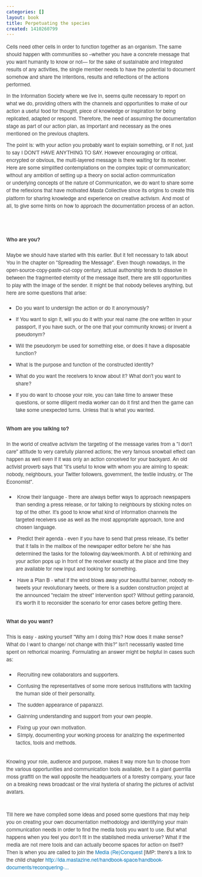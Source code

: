 ```yaml
---
categories: []
layout: book
title: Perpetuating the species
created: 1410260799
---
```

<div style="margin: 0px; padding: 0px; border: 0px; font-family: 'Helvetica Neue', Helvetica, Arial, sans-serif; line-height: 20px; font-size: 13.63636302947998px; vertical-align: baseline; color: rgb(59, 59, 59);">
	<p style="margin: 0px 0px 10px; padding: 0px; border: 0px; font-family: inherit; font-style: inherit; font-variant: inherit; font-weight: inherit; line-height: inherit; font-size: 13.63636302947998px; vertical-align: baseline;">Cells need other cells in order to function together as an organism. The same should happen with communities so –whether you have a concrete message that you want humanity to know or not— for the sake of sustainable and integrated results of any activities, the single member needs to have the potential to document somehow and share the intentions, results and reflections of the actions performed.&nbsp;</p>
	<p style="margin: 0px 0px 10px; padding: 0px; border: 0px; font-family: inherit; font-style: inherit; font-variant: inherit; font-weight: inherit; line-height: inherit; font-size: 13.63636302947998px; vertical-align: baseline;">In the Information Society where we live in, seems quite necessary to report on what we do, providing others with the channels and opportunities to make of our action a useful&nbsp;<span style="margin: 0px; padding: 0px; border: 0px; font-family: inherit; font-style: inherit; font-variant: inherit; font-weight: inherit; line-height: inherit; font-size: 13.63636302947998px; vertical-align: baseline;">food for thought,&nbsp;</span><span style="margin: 0px; padding: 0px; border: 0px; font-family: inherit; font-style: inherit; font-variant: inherit; font-weight: inherit; line-height: inherit; font-size: 13.63636302947998px; vertical-align: baseline;">piece of knowledge or inspiration for being replicated, adapted or respond. Therefore, the need of assuming the documentation stage as part of our action plan, as important and necessary as the ones mentioned on the previous chapters.</span></p>
	<p style="margin: 0px 0px 10px; padding: 0px; border: 0px; font-family: inherit; font-style: inherit; font-variant: inherit; font-weight: inherit; line-height: inherit; font-size: 13.63636302947998px; vertical-align: baseline;">The point is: with your action you probably want to explain something, or if not, just to say I DON'T HAVE ANYTHING TO SAY. However encouraging or critical, encrypted or obvious, the multi-layered message is there waiting for its receiver. Here are some simplified contemplations on the complex topic of communication; without any ambition of setting up a theory on social action communication or&nbsp;<span style="margin: 0px; padding: 0px; border: 0px; font-family: inherit; font-style: inherit; font-variant: inherit; font-weight: inherit; line-height: inherit; font-size: 13.63636302947998px; vertical-align: baseline;">underlying concepts of the nature of Communication</span><span style="margin: 0px; padding: 0px; border: 0px; font-family: inherit; font-style: inherit; font-variant: inherit; font-weight: inherit; line-height: inherit; font-size: 13.63636302947998px; vertical-align: baseline;">, we do want to share some of the reflexions that have motivated&nbsp;</span><em style="margin: 0px; padding: 0px; border: 0px; font-family: inherit; font-variant: inherit; font-weight: inherit; line-height: inherit; font-size: 13.63636302947998px; vertical-align: baseline;">Masta</em><span style="margin: 0px; padding: 0px; border: 0px; font-family: inherit; font-style: inherit; font-variant: inherit; font-weight: inherit; line-height: inherit; font-size: 13.63636302947998px; vertical-align: baseline;">&nbsp;Collective since its origins to create this platform for sharing knowledge and experience on creative activism. And most of all, to give some hints on how to approach the documentation process of an action.</span></p>
</div>
<div style="margin: 0px; padding: 0px; border: 0px; font-family: 'Helvetica Neue', Helvetica, Arial, sans-serif; line-height: 20px; font-size: 13.63636302947998px; vertical-align: baseline; color: rgb(59, 59, 59);">&nbsp;</div>
<div style="margin: 0px; padding: 0px; border: 0px; font-family: 'Helvetica Neue', Helvetica, Arial, sans-serif; line-height: 20px; font-size: 13.63636302947998px; vertical-align: baseline; color: rgb(59, 59, 59);">&nbsp;</div>
<div style="margin: 0px; padding: 0px; border: 0px; font-family: 'Helvetica Neue', Helvetica, Arial, sans-serif; line-height: 20px; font-size: 13.63636302947998px; vertical-align: baseline; color: rgb(59, 59, 59);">&nbsp;</div>
<div style="margin: 0px; padding: 0px; border: 0px; font-family: 'Helvetica Neue', Helvetica, Arial, sans-serif; line-height: 20px; font-size: 13.63636302947998px; vertical-align: baseline; color: rgb(59, 59, 59);">
	<div style="margin: 0px; padding: 0px; border: 0px; font-family: inherit; font-style: inherit; font-variant: inherit; font-weight: inherit; line-height: inherit; font-size: 13.63636302947998px; vertical-align: baseline;"><strong style="margin: 0px; padding: 0px; border: 0px; font-family: inherit; font-style: inherit; font-variant: inherit; line-height: inherit; font-size: 13.63636302947998px; vertical-align: baseline;">Who are you?</strong></div>
	<div style="margin: 0px; padding: 0px; border: 0px; font-family: inherit; font-style: inherit; font-variant: inherit; font-weight: inherit; line-height: inherit; font-size: 13.63636302947998px; vertical-align: baseline;">&nbsp;</div>
	<div style="margin: 0px; padding: 0px; border: 0px; font-family: inherit; font-style: inherit; font-variant: inherit; font-weight: inherit; line-height: inherit; font-size: 13.63636302947998px; vertical-align: baseline;">Maybe we should have started with this earlier. But it felt necessary to talk about You in the chapter on "Spreading the Message". Even though nowadays, in the open-source-copy-paste-cut-copy century, actual authorship tends to dissolve in between the fragmented eternity of the message itself, there are still opportunities to play with the image of the sender. It might be that nobody believes anything, but here are some questions that arise:</div>
	<div style="margin: 0px; padding: 0px; border: 0px; font-family: inherit; font-style: inherit; font-variant: inherit; font-weight: inherit; line-height: inherit; font-size: 13.63636302947998px; vertical-align: baseline;">&nbsp;</div>
	<div style="margin: 0px; padding: 0px; border: 0px; font-family: inherit; font-style: inherit; font-variant: inherit; font-weight: inherit; line-height: inherit; font-size: 13.63636302947998px; vertical-align: baseline;">
		<ul style="margin: 0px 0px 10px 25px; padding: 0px; border: 0px; font-family: inherit; font-style: inherit; font-variant: inherit; font-weight: inherit; line-height: inherit; font-size: 13.63636302947998px; vertical-align: baseline; list-style: disc inherit inherit;">
			<li style="margin: 0px; padding: 0px; border: 0px; font-family: inherit; font-style: inherit; font-variant: inherit; font-weight: inherit; font-size: 13.63636302947998px; vertical-align: baseline;">Do you want to undersign the action or do it anonymously?</li>
		</ul>
	</div>
	<div style="margin: 0px; padding: 0px; border: 0px; font-family: inherit; font-style: inherit; font-variant: inherit; font-weight: inherit; line-height: inherit; font-size: 13.63636302947998px; vertical-align: baseline;">
		<ul style="margin: 0px 0px 10px 25px; padding: 0px; border: 0px; font-family: inherit; font-style: inherit; font-variant: inherit; font-weight: inherit; line-height: inherit; font-size: 13.63636302947998px; vertical-align: baseline; list-style: disc inherit inherit;">
			<li style="margin: 0px; padding: 0px; border: 0px; font-family: inherit; font-style: inherit; font-variant: inherit; font-weight: inherit; font-size: 13.63636302947998px; vertical-align: baseline;">If You want to sign it, will you do it with your real name (the one written in your passport, if you have such, or the one that your community knows) or invent a pseudonym?</li>
		</ul>
	</div>
	<div style="margin: 0px; padding: 0px; border: 0px; font-family: inherit; font-style: inherit; font-variant: inherit; font-weight: inherit; line-height: inherit; font-size: 13.63636302947998px; vertical-align: baseline;">
		<ul style="margin: 0px 0px 10px 25px; padding: 0px; border: 0px; font-family: inherit; font-style: inherit; font-variant: inherit; font-weight: inherit; line-height: inherit; font-size: 13.63636302947998px; vertical-align: baseline; list-style: disc inherit inherit;">
			<li style="margin: 0px; padding: 0px; border: 0px; font-family: inherit; font-style: inherit; font-variant: inherit; font-weight: inherit; font-size: 13.63636302947998px; vertical-align: baseline;">Will the pseudonym be used for something else, or does it have a disposable function?</li>
		</ul>
	</div>
	<div style="margin: 0px; padding: 0px; border: 0px; font-family: inherit; font-style: inherit; font-variant: inherit; font-weight: inherit; line-height: inherit; font-size: 13.63636302947998px; vertical-align: baseline;">
		<ul style="margin: 0px 0px 10px 25px; padding: 0px; border: 0px; font-family: inherit; font-style: inherit; font-variant: inherit; font-weight: inherit; line-height: inherit; font-size: 13.63636302947998px; vertical-align: baseline; list-style: disc inherit inherit;">
			<li style="margin: 0px; padding: 0px; border: 0px; font-family: inherit; font-style: inherit; font-variant: inherit; font-weight: inherit; font-size: 13.63636302947998px; vertical-align: baseline;">What is the purpose and function of the constructed identity?</li>
		</ul>
	</div>
	<div style="margin: 0px; padding: 0px; border: 0px; font-family: inherit; font-style: inherit; font-variant: inherit; font-weight: inherit; line-height: inherit; font-size: 13.63636302947998px; vertical-align: baseline;">
		<ul style="margin: 0px 0px 10px 25px; padding: 0px; border: 0px; font-family: inherit; font-style: inherit; font-variant: inherit; font-weight: inherit; line-height: inherit; font-size: 13.63636302947998px; vertical-align: baseline; list-style: disc inherit inherit;">
			<li style="margin: 0px; padding: 0px; border: 0px; font-family: inherit; font-style: inherit; font-variant: inherit; font-weight: inherit; font-size: 13.63636302947998px; vertical-align: baseline;">What do you want the receivers to know about it? What don't you want to share?</li>
		</ul>
	</div>
	<div style="margin: 0px; padding: 0px; border: 0px; font-family: inherit; font-style: inherit; font-variant: inherit; font-weight: inherit; line-height: inherit; font-size: 13.63636302947998px; vertical-align: baseline;">
		<ul style="margin: 0px 0px 10px 25px; padding: 0px; border: 0px; font-family: inherit; font-style: inherit; font-variant: inherit; font-weight: inherit; line-height: inherit; font-size: 13.63636302947998px; vertical-align: baseline; list-style: disc inherit inherit;">
			<li style="margin: 0px; padding: 0px; border: 0px; font-family: inherit; font-style: inherit; font-variant: inherit; font-weight: inherit; font-size: 13.63636302947998px; vertical-align: baseline;">If you do want to choose your role, you can take time to answer these questions, or some diligent media worker can do it first and then the game can take some unexpected turns. Unless that is what you wanted.</li>
		</ul>
	</div>
	<div style="margin: 0px; padding: 0px; border: 0px; font-family: inherit; font-style: inherit; font-variant: inherit; font-weight: inherit; line-height: inherit; font-size: 13.63636302947998px; vertical-align: baseline;">&nbsp;</div>
	<div style="margin: 0px; padding: 0px; border: 0px; font-family: inherit; font-style: inherit; font-variant: inherit; font-weight: inherit; line-height: inherit; font-size: 13.63636302947998px; vertical-align: baseline;"><strong style="margin: 0px; padding: 0px; border: 0px; font-family: inherit; font-style: inherit; font-variant: inherit; line-height: inherit; font-size: 13.63636302947998px; vertical-align: baseline;">Whom are you talking to?</strong></div>
	<div style="margin: 0px; padding: 0px; border: 0px; font-family: inherit; font-style: inherit; font-variant: inherit; font-weight: inherit; line-height: inherit; font-size: 13.63636302947998px; vertical-align: baseline;">&nbsp;</div>
	<div style="margin: 0px; padding: 0px; border: 0px; font-family: inherit; font-style: inherit; font-variant: inherit; font-weight: inherit; line-height: inherit; font-size: 13.63636302947998px; vertical-align: baseline;">In the world of creative activism the targeting of the message varies from a "I don't care" attitude to very carefully planned actions; the very famous snowball effect can happen as well even if it was only an action conceived for your backyard. An old activist proverb says that "it's useful to know with whom you are aiming to speak: nobody, neighbours, your Twitter followers, government, the textile industry, or The Economist".</div>
	<div style="margin: 0px; padding: 0px; border: 0px; font-family: inherit; font-style: inherit; font-variant: inherit; font-weight: inherit; line-height: inherit; font-size: 13.63636302947998px; vertical-align: baseline;">&nbsp;</div>
	<div style="margin: 0px; padding: 0px; border: 0px; font-family: inherit; font-style: inherit; font-variant: inherit; font-weight: inherit; line-height: inherit; font-size: 13.63636302947998px; vertical-align: baseline;">
		<ul style="margin: 0px 0px 10px 25px; padding: 0px; border: 0px; font-family: inherit; font-style: inherit; font-variant: inherit; font-weight: inherit; line-height: inherit; font-size: 13.63636302947998px; vertical-align: baseline; list-style: disc inherit inherit;">
			<li style="margin: 0px; padding: 0px; border: 0px; font-family: inherit; font-style: inherit; font-variant: inherit; font-weight: inherit; font-size: 13.63636302947998px; vertical-align: baseline;">&nbsp;Know their language&nbsp;- there are always better ways to approach newspapers than sending a press release, or for talking to neighbours by sticking notes on top of the other. It's good to know what kind of information channels the targeted receivers use as well as the most appropriate approach, tone and chosen language.</li>
		</ul>
	</div>
	<div style="margin: 0px; padding: 0px; border: 0px; font-family: inherit; font-style: inherit; font-variant: inherit; font-weight: inherit; line-height: inherit; font-size: 13.63636302947998px; vertical-align: baseline;">
		<ul style="margin: 0px 0px 10px 25px; padding: 0px; border: 0px; font-family: inherit; font-style: inherit; font-variant: inherit; font-weight: inherit; line-height: inherit; font-size: 13.63636302947998px; vertical-align: baseline; list-style: disc inherit inherit;">
			<li style="margin: 0px; padding: 0px; border: 0px; font-family: inherit; font-style: inherit; font-variant: inherit; font-weight: inherit; font-size: 13.63636302947998px; vertical-align: baseline;">&nbsp;Predict their agenda&nbsp;- even if you have to send that press release, it's better that it falls in the mailbox of the newspaper editor before he/ she has determined the tasks for the following day/week/month. A bit of rethinking and your action pops up in front of the receiver exactly at the place and time they are available for new input and looking for something.</li>
		</ul>
	</div>
	<div style="margin: 0px; padding: 0px; border: 0px; font-family: inherit; font-style: inherit; font-variant: inherit; font-weight: inherit; line-height: inherit; font-size: 13.63636302947998px; vertical-align: baseline;">
		<ul style="margin: 0px 0px 10px 25px; padding: 0px; border: 0px; font-family: inherit; font-style: inherit; font-variant: inherit; font-weight: inherit; line-height: inherit; font-size: 13.63636302947998px; vertical-align: baseline; list-style: disc inherit inherit;">
			<li style="margin: 0px; padding: 0px; border: 0px; font-family: inherit; font-style: inherit; font-variant: inherit; font-weight: inherit; font-size: 13.63636302947998px; vertical-align: baseline;">&nbsp;Have a Plan B&nbsp;- what if the wind blows away your beautiful banner, nobody re-tweets your revolutionary tweets, or there is a sudden construction project at the announced "reclaim the street" intervention spot? Without getting paranoid, it's worth it to reconsider the scenario for error cases before getting there.</li>
		</ul>
	</div>
	<div style="margin: 0px; padding: 0px; border: 0px; font-family: inherit; font-style: inherit; font-variant: inherit; font-weight: inherit; line-height: inherit; font-size: 13.63636302947998px; vertical-align: baseline;">&nbsp;</div>
	<div style="margin: 0px; padding: 0px; border: 0px; font-family: inherit; font-style: inherit; font-variant: inherit; font-weight: inherit; line-height: inherit; font-size: 13.63636302947998px; vertical-align: baseline;"><strong style="margin: 0px; padding: 0px; border: 0px; font-family: inherit; font-style: inherit; font-variant: inherit; line-height: inherit; font-size: 13.63636302947998px; vertical-align: baseline;">What do you want?</strong></div>
	<div style="margin: 0px; padding: 0px; border: 0px; font-family: inherit; font-style: inherit; font-variant: inherit; font-weight: inherit; line-height: inherit; font-size: 13.63636302947998px; vertical-align: baseline;">&nbsp;</div>
	<div style="margin: 0px; padding: 0px; border: 0px; font-family: inherit; font-style: inherit; font-variant: inherit; font-weight: inherit; line-height: inherit; font-size: 13.63636302947998px; vertical-align: baseline;">This is easy - asking yourself "Why am I doing this? How does it make sense? What do I want to change/ not change with this?" Isn't necessarily wasted time spent on rethorical moaning. Formulating an answer might be helpful in cases such as:</div>
	<div style="margin: 0px; padding: 0px; border: 0px; font-family: inherit; font-style: inherit; font-variant: inherit; font-weight: inherit; line-height: inherit; font-size: 13.63636302947998px; vertical-align: baseline;">&nbsp;</div>
	<div style="margin: 0px; padding: 0px; border: 0px; font-family: inherit; font-style: inherit; font-variant: inherit; font-weight: inherit; line-height: inherit; font-size: 13.63636302947998px; vertical-align: baseline;">
		<ul style="margin: 0px 0px 10px 25px; padding: 0px; border: 0px; font-family: inherit; font-style: inherit; font-variant: inherit; font-weight: inherit; line-height: inherit; font-size: 13.63636302947998px; vertical-align: baseline; list-style: disc inherit inherit;">
			<li style="margin: 0px; padding: 0px; border: 0px; font-family: inherit; font-style: inherit; font-variant: inherit; font-weight: inherit; font-size: 13.63636302947998px; vertical-align: baseline;">&nbsp;Recruiting new collaborators and supporters.</li>
		</ul>
	</div>
	<div style="margin: 0px; padding: 0px; border: 0px; font-family: inherit; font-style: inherit; font-variant: inherit; font-weight: inherit; line-height: inherit; font-size: 13.63636302947998px; vertical-align: baseline;">
		<ul style="margin: 0px 0px 10px 25px; padding: 0px; border: 0px; font-family: inherit; font-style: inherit; font-variant: inherit; font-weight: inherit; line-height: inherit; font-size: 13.63636302947998px; vertical-align: baseline; list-style: disc inherit inherit;">
			<li style="margin: 0px; padding: 0px; border: 0px; font-family: inherit; font-style: inherit; font-variant: inherit; font-weight: inherit; font-size: 13.63636302947998px; vertical-align: baseline;">&nbsp;Confusing the representatives of some more serious institutions with tackling the human side of their personality.</li>
		</ul>
	</div>
	<div style="margin: 0px; padding: 0px; border: 0px; font-family: inherit; font-style: inherit; font-variant: inherit; font-weight: inherit; line-height: inherit; font-size: 13.63636302947998px; vertical-align: baseline;">
		<ul style="margin: 0px 0px 10px 25px; padding: 0px; border: 0px; font-family: inherit; font-style: inherit; font-variant: inherit; font-weight: inherit; line-height: inherit; font-size: 13.63636302947998px; vertical-align: baseline; list-style: disc inherit inherit;">
			<li style="margin: 0px; padding: 0px; border: 0px; font-family: inherit; font-style: inherit; font-variant: inherit; font-weight: inherit; font-size: 13.63636302947998px; vertical-align: baseline;">&nbsp;The sudden appearance of paparazzi.</li>
		</ul>
	</div>
	<div style="margin: 0px; padding: 0px; border: 0px; font-family: inherit; font-style: inherit; font-variant: inherit; font-weight: inherit; line-height: inherit; font-size: 13.63636302947998px; vertical-align: baseline;">
		<ul style="margin: 0px 0px 10px 25px; padding: 0px; border: 0px; font-family: inherit; font-style: inherit; font-variant: inherit; font-weight: inherit; line-height: inherit; font-size: 13.63636302947998px; vertical-align: baseline; list-style: disc inherit inherit;">
			<li style="margin: 0px; padding: 0px; border: 0px; font-family: inherit; font-style: inherit; font-variant: inherit; font-weight: inherit; font-size: 13.63636302947998px; vertical-align: baseline;">&nbsp;Gainning understanding and support from your own people.</li>
		</ul>
	</div>
	<div style="margin: 0px; padding: 0px; border: 0px; font-family: inherit; font-style: inherit; font-variant: inherit; font-weight: inherit; line-height: inherit; font-size: 13.63636302947998px; vertical-align: baseline;">
		<ul style="margin: 0px 0px 10px 25px; padding: 0px; border: 0px; font-family: inherit; font-style: inherit; font-variant: inherit; font-weight: inherit; line-height: inherit; font-size: 13.63636302947998px; vertical-align: baseline; list-style: disc inherit inherit;">
			<li style="margin: 0px; padding: 0px; border: 0px; font-family: inherit; font-style: inherit; font-variant: inherit; font-weight: inherit; font-size: 13.63636302947998px; vertical-align: baseline;">&nbsp;Fixing up your own motivation.</li>
			<li style="margin: 0px; padding: 0px; border: 0px; font-family: inherit; font-style: inherit; font-variant: inherit; font-weight: inherit; font-size: 13.63636302947998px; vertical-align: baseline;">&nbsp;SImply, documenting your working process for analizing the experimented tactics, tools and methods.</li>
		</ul>
	</div>
	<div style="margin: 0px; padding: 0px; border: 0px; font-family: inherit; font-style: inherit; font-variant: inherit; font-weight: inherit; line-height: inherit; font-size: 13.63636302947998px; vertical-align: baseline;">&nbsp;</div>
	<div style="margin: 0px; padding: 0px; border: 0px; font-family: inherit; font-style: inherit; font-variant: inherit; font-weight: inherit; line-height: inherit; font-size: 13.63636302947998px; vertical-align: baseline;">Knowing your role, audience and purpose, makes it way more fun to choose from the various opportunities and communication tools available, be it a giant guerrilla moss graffiti on the wall opposite the headquarters of a forestry company, your face on a breaking news broadcast or the viral hysteria of sharing the pictures of activist avatars.</div>
	<div style="margin: 0px; padding: 0px; border: 0px; font-family: inherit; font-style: inherit; font-variant: inherit; font-weight: inherit; line-height: inherit; font-size: 13.63636302947998px; vertical-align: baseline;">&nbsp;</div>
	<div style="margin: 0px; padding: 0px; border: 0px; font-family: inherit; font-style: inherit; font-variant: inherit; font-weight: inherit; line-height: inherit; font-size: 13.63636302947998px; vertical-align: baseline;">&nbsp;</div>
	<div style="margin: 0px; padding: 0px; border: 0px; font-family: inherit; font-style: inherit; font-variant: inherit; font-weight: inherit; line-height: inherit; font-size: 13.63636302947998px; vertical-align: baseline;">Till here we have compiled some ideas and posed some questions that may help you on creating your own documentation methodology and identifying your main communication needs in order to find the media tools you want to use. But what happens when you feel you don't fit in the stablished media universe? What if the media are not mere tools and can actually become spaces for action on itself? Then is when you are called to join the&nbsp;<a href="http://ida.mastazine.net/handbook-space/handbook-documents/reconquering-media-new-spaces-action" style="margin: 0px; padding: 0px; border: 0px; font-family: inherit; font-style: inherit; font-variant: inherit; font-weight: inherit; line-height: inherit; font-size: 13.63636302947998px; vertical-align: baseline; color: rgb(0, 113, 179); text-decoration: none;" target="_blank">Media (Re)Conquest</a>&nbsp;[IMP: there's a link to the child chapter&nbsp;<a href="http://ida.mastazine.net/handbook-space/handbook-documents/reconquering-media-new-spaces-action]%C2%A0" style="margin: 0px; padding: 0px; border: 0px; font-family: inherit; font-style: inherit; font-variant: inherit; font-weight: inherit; line-height: inherit; font-size: 13.63636302947998px; vertical-align: baseline; color: rgb(0, 113, 179); text-decoration: none;">http://ida.mastazine.net/handbook-space/handbook-documents/reconquering-...</a></div>
</div>

